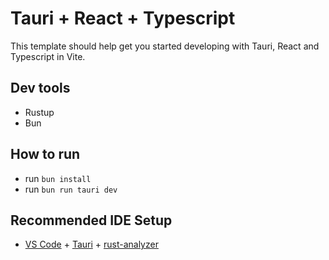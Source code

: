 # Tauri + React + Typescript

This template should help get you started developing with Tauri, React and Typescript in Vite.

## Dev tools
- Rustup
- Bun

## How to run
- run `bun install`
- run `bun run tauri dev`

## Recommended IDE Setup

- [VS Code](https://code.visualstudio.com/) + [Tauri](https://marketplace.visualstudio.com/items?itemName=tauri-apps.tauri-vscode) + [rust-analyzer](https://marketplace.visualstudio.com/items?itemName=rust-lang.rust-analyzer)
